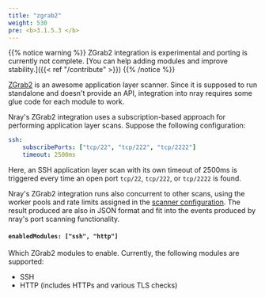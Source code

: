 ```yaml
---
title: "zgrab2"
weight: 530
pre: <b>3.1.5.3 </b>
---
```


{{% notice warning %}}
ZGrab2 integration is experimental and porting is currently not complete.
[You can help adding modules and improve stability.]({{< ref "/contribute" >}})
{{% /notice %}}

[ZGrab2](https://github.com/zmap/zgrab2) is an awesome application layer scanner. Since it is supposed to run standalone and doesn't provide an API, integration into nray requires some glue code for each module to work.

Nray's ZGrab2 integration uses a subscription-based approach for performing application layer scans.
Suppose the following configuration:

~~~yaml
ssh:
    subscribePorts: ["tcp/22", "tcp/222", "tcp/2222"]
    timeout: 2500ms
~~~

Here, an SSH application layer scan with its own timeout of 2500ms is triggered every time an open port `tcp/22`, `tcp/222`, or `tcp/2222` is found.

Nray's ZGrab2 integration runs also concurrent to other scans, using the worker pools and rate limits assigned in the [scanner configuration](../).
The result produced are also in JSON format and fit into the events produced by nray's port scanning functionality.

#### `enabledModules: ["ssh", "http"]`

Which ZGrab2 modules to enable. Currently, the following modules are supported:

- SSH
- HTTP (includes HTTPs and various TLS checks)